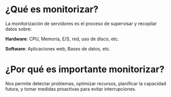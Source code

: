 # ¿Qué es monitorizar?

La monitorización de servidores es el proceso de supervisar y recopilar datos
sobre:

**Hardware**: CPU, Memoria, E/S, red, uso de disco, etc.

**Software**: Aplicaciones web, Bases de datos, etc.



# ¿Por qué es importante monitorizar?

Nos permite detectar problemas, optimizar recursos, planificar la capacidad
futura, y tomar medidas proactivas para evitar interrupciones.